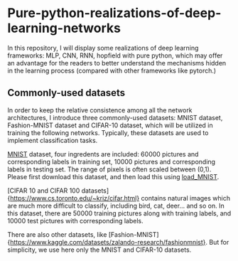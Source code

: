 # Pure-python-realizations-of-deep-learning-networks
In this repository, I will display some realizations of deep learning frameworks: MLP, CNN, RNN, hopfield with pure python, which may offer an advantage for the readers to better understand the mechanisms hidden in the learning process (compared with other frameworks like pytorch.)
## Commonly-used datasets
In order to keep the relative consistence among all the network architectures, I introduce three commonly-used datasets: MNIST dataset, Fashion-MNIST dataset and CIFAR-10 dataset, which will be utilized in training the following networks. Typically, these datasets are used to implement classification tasks.

[MNIST](http://yann.lecun.com/exdb/mnist/) dataset, four ingredents are included: 60000 pictures and corresponding labels in training set, 10000 pictures and corresponding labels in testing set. The range of pixels is often scaled between (0,1). Please first download this dataset, and then load this using [load_MNIST](https://github.com/Chan-Li/Pure-python-realizations-of-deep-learning-networks/blob/main/Datasets/load_MNIST).

[CIFAR 10 and CIFAR 100 datasets]{https://www.cs.toronto.edu/~kriz/cifar.html} contains natural images which are much more difficult to classify, including bird, cat, deer... and so on. In this dataset, there are 50000 training pictures along with training labels, and 10000 test pictures with corresponding labels.

There are also other datasets, like [Fashion-MNIST]{https://www.kaggle.com/datasets/zalando-research/fashionmnist}. But for simplicity, we use here only the MNIST and CIFAR-10 datasets.
